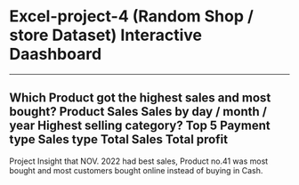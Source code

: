 # Excel-project-4 (Random Shop / store Dataset) Interactive Daashboard
-------------------------------------------------
Which Product got the highest sales and most bought?
Product Sales 
Sales by day / month / year
Highest selling category? Top 5 
Payment type
Sales type
Total Sales
Total profit
------------------------------------------------
Project Insight that NOV. 2022 had best sales, Product no.41 was most bought and most customers bought online instead of buying in Cash.
